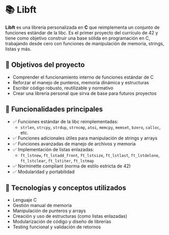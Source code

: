 # 📚 Libft

**Libft** es una librería personalizada en **C** que reimplementa un conjunto de funciones estándar de la libc. Es el primer proyecto del currículo de 42 y tiene como objetivo construir una base sólida en programación en C, trabajando desde cero con funciones de manipulación de memoria, strings, listas y más.

## 🎯 Objetivos del proyecto

- Comprender el funcionamiento interno de funciones estándar de C
- Reforzar el manejo de punteros, memoria dinámica y estructuras
- Escribir código robusto, reutilizable y normativo
- Crear una librería personal que sirva de base para futuros proyectos

## 🚀 Funcionalidades principales

- ✅ Funciones estándar de la libc reimplementadas:
  - `strlen`, `strcpy`, `strdup`, `strncmp`, `atoi`, `memcpy`, `memset`, `bzero`, `calloc`, etc.
- ✅ Funciones adicionales útiles para manipulación de strings y arrays
- ✅ Funciones avanzadas de manejo de archivos y memoria
- ✅ Implementación de listas enlazadas:
  - `ft_lstnew`, `ft_lstadd_front`, `ft_lstsize`, `ft_lstlast`, `ft_lstdelone`, `ft_lstclear`, `ft_lstiter`, `ft_lstmap`
- ✅ Norminette compliant (norma de estilo estricta de 42)
- ✅ Modularidad y portabilidad

## 🧠 Tecnologías y conceptos utilizados

- Lenguaje C
- Gestión manual de memoria
- Manipulación de punteros y arrays
- Creación y uso de estructuras (como listas enlazadas)
- Modularización de código y diseño de librerías
- Testing funcional y validación de retornos
